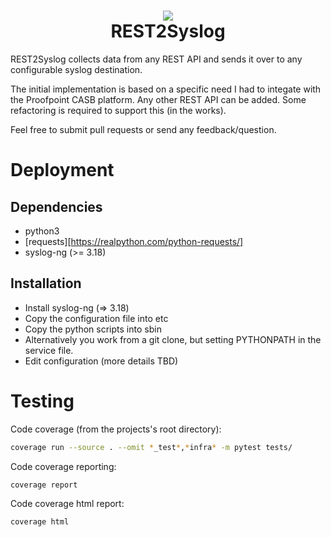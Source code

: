 <h1 align="center">
  <img src="https://repository-images.githubusercontent.com/184577526/f6114e80-6f10-11e9-9aac-498d91f82230"/><br>
  REST2Syslog
</h1>

REST2Syslog collects data from any REST API and sends it over to any configurable syslog destination.

The initial implementation is based on a specific need I had to integate with the Proofpoint CASB platform. Any other REST API can be added. Some refactoring is required to support this (in the works).

Feel free to submit pull requests or send any feedback/question.

# Deployment
## Dependencies
   - python3
   - [requests][https://realpython.com/python-requests/]
   - syslog-ng (>= 3.18)

## Installation
   - Install syslog-ng (=> 3.18)
   - Copy the configuration file into etc
   - Copy the python scripts into sbin
   - Alternatively you work from a git clone, but setting PYTHONPATH in the service file.
   - Edit configuration (more details TBD)


# Testing
Code coverage (from the projects's root directory):
```sh
coverage run --source . --omit *_test*,*infra* -m pytest tests/
```
Code coverage reporting:
```sh
coverage report
```
Code coverage html report:
```sh
coverage html
```